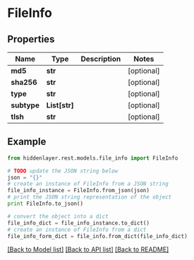 # FileInfo


## Properties

Name | Type | Description | Notes
------------ | ------------- | ------------- | -------------
**md5** | **str** |  | [optional] 
**sha256** | **str** |  | [optional] 
**type** | **str** |  | [optional] 
**subtype** | **List[str]** |  | [optional] 
**tlsh** | **str** |  | [optional] 

## Example

```python
from hiddenlayer.rest.models.file_info import FileInfo

# TODO update the JSON string below
json = "{}"
# create an instance of FileInfo from a JSON string
file_info_instance = FileInfo.from_json(json)
# print the JSON string representation of the object
print FileInfo.to_json()

# convert the object into a dict
file_info_dict = file_info_instance.to_dict()
# create an instance of FileInfo from a dict
file_info_form_dict = file_info.from_dict(file_info_dict)
```
[[Back to Model list]](../README.md#documentation-for-models) [[Back to API list]](../README.md#documentation-for-api-endpoints) [[Back to README]](../README.md)


